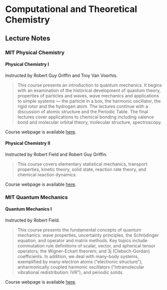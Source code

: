 # Computational and Theoretical Chemistry

## Lecture Notes

### MIT Physical Chemistry

#### Physical Chemistry I

Instructed by Robert Guy Griffin and Troy Van Voorhis.

> This course presents an introduction to quantum mechanics. It begins with an examination of the historical development of quantum theory, properties of particles and waves, wave mechanics and applications to simple systems — the particle in a box, the harmonic oscillator, the rigid rotor and the hydrogen atom. The lectures continue with a discussion of atomic structure and the Periodic Table. The final lectures cover applications to chemical bonding including valence bond and molecular orbital theory, molecular structure, spectroscopy.

Course webpage is available [here](https://ocw.mit.edu/courses/5-61-physical-chemistry-fall-2007/).

#### Physical Chemistry II

Instructed by Robert Field and Robert Guy Griffin.

> This course covers elementary statistical mechanics, transport properties, kinetic theory, solid state, reaction rate theory, and chemical reaction dynamics.

Course webpage is available [here](https://ocw.mit.edu/courses/5-62-physical-chemistry-ii-spring-2008/).

### MIT Quantum Mechanics

#### Quantum Mechanics I

Instructed by Robert Field.

> This course presents the fundamental concepts of quantum mechanics: wave properties, uncertainty principles, the Schrödinger equation, and operator and matrix methods. Key topics include commutation rule definitions of scalar, vector, and spherical tensor operators; the Wigner-Eckart theorem; and 3j (Clebsch-Gordan) coefficients. In addition, we deal with many-body systems, exemplified by many-electron atoms (“electronic structure”), anharmonically coupled harmonic oscillators (“intramolecular vibrational redistribution: IVR”), and periodic solids.

Course webpage is available [here](https://ocw.mit.edu/courses/5-73-quantum-mechanics-i-fall-2018/).

